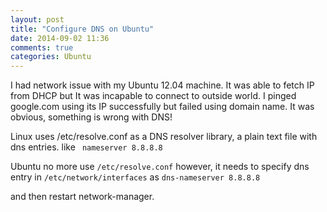 ```yaml
---
layout: post
title: "Configure DNS on Ubuntu"
date: 2014-09-02 11:36
comments: true
categories: Ubuntu
---
```


I had network issue with my Ubuntu 12.04 machine. It was able to fetch IP from DHCP but It was incapable to connect to outside world. I pinged google.com using its IP successfully but failed using domain name. It was obvious, something is wrong with DNS!  
<!--more-->

Linux uses /etc/resolve.conf as a DNS resolver library, a plain text file with dns entries. like `` nameserver 8.8.8.8``  

Ubuntu no more use `/etc/resolve.conf` however, it needs to specify dns entry in `/etc/network/interfaces` as 
`dns-nameserver 8.8.8.8`  

and then restart network-manager.




